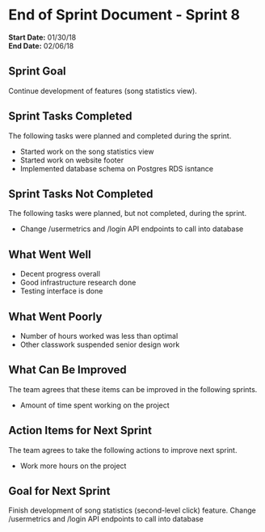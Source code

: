 # End of Sprint Document - Sprint 8

**Start Date:** 01/30/18  
**End Date:** 02/06/18  

## Sprint Goal

Continue development of features (song statistics view).

## Sprint Tasks Completed

The following tasks were planned and completed during the sprint.

* Started work on the song statistics view
* Started work on website footer
* Implemented database schema on Postgres RDS isntance

## Sprint Tasks Not Completed

The following tasks were planned, but not completed, during the sprint.

* Change /usermetrics and /login API endpoints to call into database

## What Went Well

* Decent progress overall
* Good infrastructure research done
* Testing interface is done

## What Went Poorly

* Number of hours worked was less than optimal
* Other classwork suspended senior design work

## What Can Be Improved

The team agrees that these items can be improved in the following sprints.

* Amount of time spent working on the project

## Action Items for Next Sprint

The team agrees to take the following actions to improve next sprint.

* Work more hours on the project

## Goal for Next Sprint

Finish development of song statistics (second-level click) feature.
Change /usermetrics and /login API endpoints to call into database